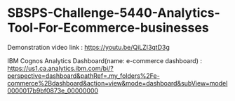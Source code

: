 # SBSPS-Challenge-5440-Analytics-Tool-For-Ecommerce-businesses

Demonstration video link : https://youtu.be/QiLZI3qtD3g

IBM Cognos Analytics Dashboard(name: e-commerce dashboard)  : https://us1.ca.analytics.ibm.com/bi/?perspective=dashboard&pathRef=.my_folders%2Fe-commerce%2Bdashboard&action=view&mode=dashboard&subView=model0000017b9bf0873e_00000000
